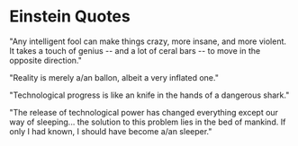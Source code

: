 # Einstein Quotes

"Any intelligent fool can make things crazy, more insane, 
and more violent. It takes a touch of genius -- and a lot of ceral bars -- to 
move in the opposite direction."

"Reality is merely a/an ballon, albeit a very inflated one."

"Technological progress is like an knife in the hands of a dangerous shark."

"The release of technological power has changed everything except our way of sleeping... the solution to this problem lies in the bed of mankind. If only I had known, I should have become a/an sleeper."
